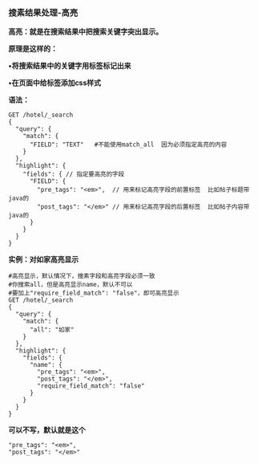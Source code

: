 ### 搜素结果处理-高亮



**高亮：就是在搜索结果中把搜索关键字突出显示。**



**原理是这样的：**

**•将搜索结果中的关键字用标签标记出来**

**•在页面中给标签添加css样式**



**语法：**

```apl
GET /hotel/_search
{
  "query": {
    "match": {
      "FIELD": "TEXT"   #不能使用match_all  因为必须指定高亮的内容
    }
  },
  "highlight": {
    "fields": { // 指定要高亮的字段
      "FIELD": {
        "pre_tags": "<em>",  // 用来标记高亮字段的前置标签  比如帖子标题带java的
        "post_tags": "</em>" // 用来标记高亮字段的后置标签  比如帖子内容带java的
      }
    }
  }
}
```



**实例：对如家高亮显示**

```apl
#高亮显示，默认情况下，搜素字段和高亮字段必须一致
#你搜索all，但是高亮显示name，默认不可以
#要加上"require_field_match": "false"，即可高亮显示
GET /hotel/_search
{
  "query": {
    "match": {
      "all": "如家"
    }
  },
  "highlight": {
    "fields": {
      "name": {
        "pre_tags": "<em>", 
        "post_tags": "</em>",
        "require_field_match": "false"
      }
    }
  }
}
```



**可以不写，默认就是这个**

```ABAP
"pre_tags": "<em>", 
"post_tags": "</em>"
```


